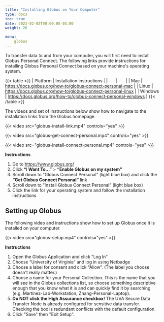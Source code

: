```yaml
---
title: "Installing Globus on Your Computer"
type: docs
toc: true
date: 2023-02-02T00:00:00-05:00
weight: 20

menu:
    globus
---
```


To transfer data to and from your computer, you will first need to install Globus Personal Connect. The following links provide instructions for installing Globus Personal Connect based on your machine's operating system.

{{< table >}}
| Platform | Installation instructions |
| --- | --- |
| Mac | https://docs.globus.org/how-to/globus-connect-personal-mac |
| Linux | https://docs.globus.org/how-to/globus-connect-personal-linux |
| Windows | https://docs.globus.org/how-to/globus-connect-personal-windows |
{{< /table >}}

The videos and set of instructions below show how to navigate to the installation links from the Globus homepage.

{{< video src="globus-install-link.mp4" controls="yes" >}}

{{< video src="globus-get-connect-personal.mp4" controls="yes" >}}

{{< video src="globus-install-connect-personal.mp4" controls="yes" >}}

**Instructions**

1. Go to https://www.globus.org/
2. Click **“I Want To…”** > **“Enable Globus on my system”**
3. Scroll down to “Globus Connect Personal” (light blue box) and click the **“Get Globus Connect Personal”** link
4. Scroll down to “Install Globus Connect Personal” (light blue box)
5. Click the link for your operating system and follow the installation instructions

## Setting up Globus

The following video and instructions show how to set up Globus once it is installed on your computer.

{{< video src="globus-setup.mp4" controls="yes" >}}

**Instructions**

1. Open the Globus Application and click “Log In”
2. Choose “University of Virginia” and log in using Netbadge
3. Choose a label for consent and click “Allow”. (The label you choose doesn't really matter.)
4. Choose a name for your Personal Collection. This is the name that you will see in the Globus collections list, so choose something descriptive enough that you know what it is and can quickly find it by searching (e.g. Martinez-Lab-Workstation, Zhang-Personal-Laptop).
5. **Do NOT click the High Assurance checkbox!** The UVA Secure Data Transfer Node is already configured for sensitive data transfer. Checking the box is redundant conflicts with the default configuration.
6. Click "Save" then "Exit Setup".

